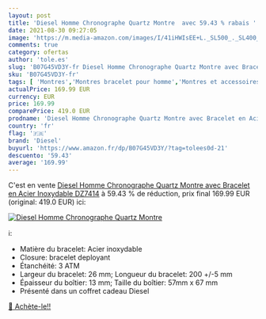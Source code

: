 ```yaml
---
layout: post
title: 'Diesel Homme Chronographe Quartz Montre  avec 59.43 % rabais '
date: 2021-08-30 09:27:05
image: 'https://m.media-amazon.com/images/I/41iHWIsEE+L._SL500_._SL400_.jpg'
comments: true
category: ofertas
author: 'tole.es'
slug: 'B07G45VD3Y-fr Diesel Homme Chronographe Quartz Montre avec Bracelet en...'
sku: 'B07G45VD3Y-fr'
tags: [ 'Montres','Montres bracelet pour homme','Montres et accessoires','Montres homme','diesel', ]
actualPrice: 169.99 EUR
currency: EUR
price: 169.99
comparePrice: 419.0 EUR
prodname: 'Diesel Homme Chronographe Quartz Montre avec Bracelet en Acier Inoxydable DZ7414'
country: 'fr'
flag: '🇫🇷'
brand: 'Diesel'
buyurl: 'https://www.amazon.fr/dp/B07G45VD3Y/?tag=tolees0d-21'
descuento: '59.43'
average: '169.99'
---
```


C'est en vente [Diesel Homme Chronographe Quartz Montre avec Bracelet en Acier Inoxydable DZ7414](https://www.amazon.fr/dp/B07G45VD3Y/?tag=tolees0d-21)  à  59.43 % de réduction, prix final  169.99 EUR (original: 419.0 EUR) ici:

[![Diesel Homme Chronographe Quartz Montre ](https://m.media-amazon.com/images/I/41iHWIsEE+L._SL500_._SL400_.jpg)](https://www.amazon.fr/dp/B07G45VD3Y/?tag=tolees0d-21)

ℹ️:

- Matière du bracelet: Acier inoxydable
- Closure: bracelet deployant
- Étanchéité: 3 ATM
- Largeur du bracelet: 26 mm; Longueur du bracelet: 200 +/-5 mm
- Épaisseur du boîtier: 13 mm; Taille du boîtier: 57mm x 67 mm
- Présenté dans un coffret cadeau Diesel

[🛒 Achète-le!!](https://www.amazon.fr/dp/B07G45VD3Y/?tag=tolees0d-21)
